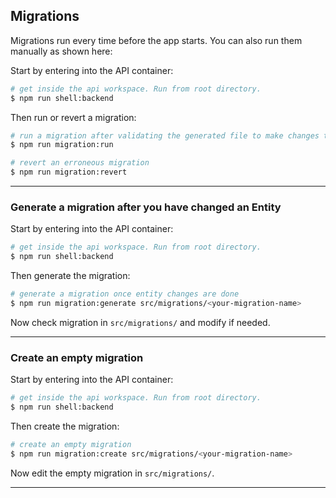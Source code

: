 ## Migrations

Migrations run every time before the app starts. You can also run them manually as shown here:

Start by entering into the API container:

```bash
# get inside the api workspace. Run from root directory.
$ npm run shell:backend
```

Then run or revert a migration:

```bash
# run a migration after validating the generated file to make changes to the Database
$ npm run migration:run

# revert an erroneous migration
$ npm run migration:revert
```

---

### Generate a migration after you have changed an Entity

Start by entering into the API container:

```bash
# get inside the api workspace. Run from root directory.
$ npm run shell:backend
```

Then generate the migration:

```bash
# generate a migration once entity changes are done
$ npm run migration:generate src/migrations/<your-migration-name>
```

Now check migration in `src/migrations/` and modify if needed.

---

### Create an empty migration

Start by entering into the API container:

```bash
# get inside the api workspace. Run from root directory.
$ npm run shell:backend
```

Then create the migration:

```bash
# create an empty migration
$ npm run migration:create src/migrations/<your-migration-name>
```

Now edit the empty migration in `src/migrations/`.

---
